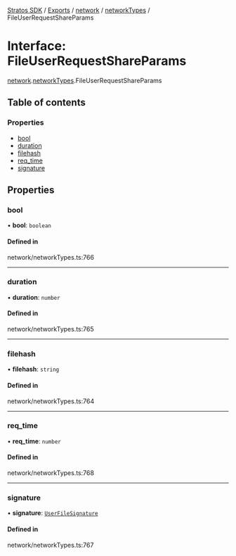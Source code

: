 [Stratos SDK](../README.md) / [Exports](../modules.md) / [network](../modules/network.md) / [networkTypes](../modules/network.networkTypes.md) / FileUserRequestShareParams

# Interface: FileUserRequestShareParams

[network](../modules/network.md).[networkTypes](../modules/network.networkTypes.md).FileUserRequestShareParams

## Table of contents

### Properties

- [bool](network.networkTypes.FileUserRequestShareParams.md#bool)
- [duration](network.networkTypes.FileUserRequestShareParams.md#duration)
- [filehash](network.networkTypes.FileUserRequestShareParams.md#filehash)
- [req\_time](network.networkTypes.FileUserRequestShareParams.md#req_time)
- [signature](network.networkTypes.FileUserRequestShareParams.md#signature)

## Properties

### bool

• **bool**: `boolean`

#### Defined in

network/networkTypes.ts:766

___

### duration

• **duration**: `number`

#### Defined in

network/networkTypes.ts:765

___

### filehash

• **filehash**: `string`

#### Defined in

network/networkTypes.ts:764

___

### req\_time

• **req\_time**: `number`

#### Defined in

network/networkTypes.ts:768

___

### signature

• **signature**: [`UserFileSignature`](network.networkTypes.UserFileSignature.md)

#### Defined in

network/networkTypes.ts:767
